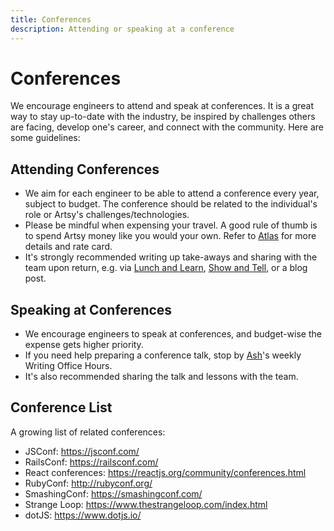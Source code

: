 ```yaml
---
title: Conferences
description: Attending or speaking at a conference
---
```


# Conferences

We encourage engineers to attend and speak at conferences. It is a great way to stay up-to-date with the industry,
be inspired by challenges others are facing, develop one's career, and connect with the community. Here are some
guidelines:

## Attending Conferences

- We aim for each engineer to be able to attend a conference every year, subject to budget. The conference should
  be related to the individual's role or Artsy's challenges/technologies.
- Please be mindful when expensing your travel. A good rule of thumb is to spend Artsy money like you would your
  own. Refer to [Atlas][travel-and-accommodations-on-atlas] for more details and rate card.
- It's strongly recommended writing up take-aways and sharing with the team upon return, e.g. via [Lunch and
  Learn][lunch-and-learn], [Show and Tell][show-and-tell], or a blog post.

## Speaking at Conferences

- We encourage engineers to speak at conferences, and budget-wise the expense gets higher priority.
- If you need help preparing a conference talk, stop by [Ash][ash]'s weekly Writing Office Hours.
- It's also recommended sharing the talk and lessons with the team.

## Conference List

A growing list of related conferences:

- JSConf: https://jsconf.com/
- RailsConf: https://railsconf.com/
- React conferences: https://reactjs.org/community/conferences.html
- RubyConf: http://rubyconf.org/
- SmashingConf: https://smashingconf.com/
- Strange Loop: https://www.thestrangeloop.com/index.html
- dotJS: https://www.dotjs.io/

[lunch-and-learn]: /events/lunch-and-learn.md
[show-and-tell]: /events/show-and-tell.md
[travel-and-accommodations-on-atlas]:
  https://sites.google.com/a/artsymail.com/intranet/experience/travel-accommodations
[ash]: https://github.com/ashfurrow
